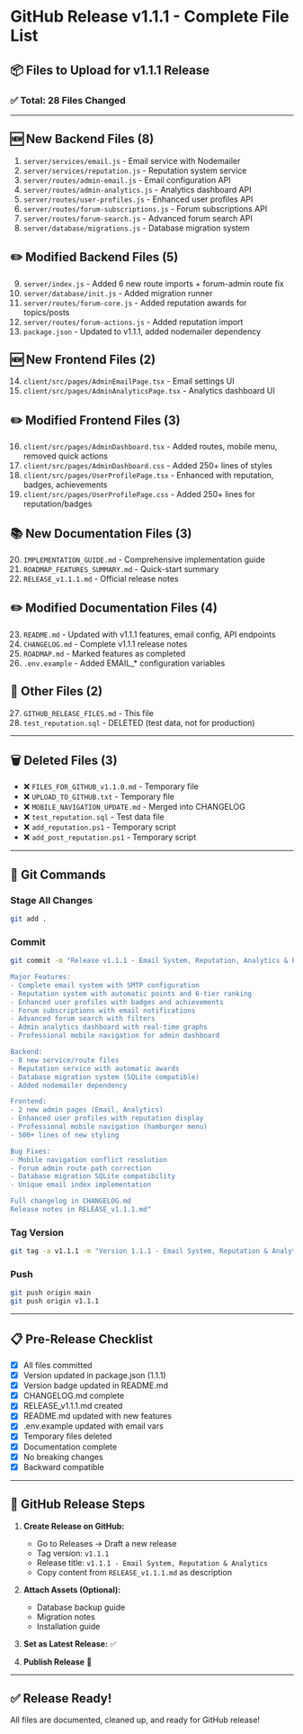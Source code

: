 # GitHub Release v1.1.1 - Complete File List

## 📦 Files to Upload for v1.1.1 Release

### ✅ Total: 28 Files Changed

---

## 🆕 New Backend Files (8)
1. `server/services/email.js` - Email service with Nodemailer
2. `server/services/reputation.js` - Reputation system service
3. `server/routes/admin-email.js` - Email configuration API
4. `server/routes/admin-analytics.js` - Analytics dashboard API
5. `server/routes/user-profiles.js` - Enhanced user profiles API
6. `server/routes/forum-subscriptions.js` - Forum subscriptions API
7. `server/routes/forum-search.js` - Advanced forum search API
8. `server/database/migrations.js` - Database migration system

## ✏️ Modified Backend Files (5)
9. `server/index.js` - Added 6 new route imports + forum-admin route fix
10. `server/database/init.js` - Added migration runner
11. `server/routes/forum-core.js` - Added reputation awards for topics/posts
12. `server/routes/forum-actions.js` - Added reputation import
13. `package.json` - Updated to v1.1.1, added nodemailer dependency

## 🆕 New Frontend Files (2)
14. `client/src/pages/AdminEmailPage.tsx` - Email settings UI
15. `client/src/pages/AdminAnalyticsPage.tsx` - Analytics dashboard UI

## ✏️ Modified Frontend Files (3)
16. `client/src/pages/AdminDashboard.tsx` - Added routes, mobile menu, removed quick actions
17. `client/src/pages/AdminDashboard.css` - Added 250+ lines of styles
18. `client/src/pages/UserProfilePage.tsx` - Enhanced with reputation, badges, achievements
19. `client/src/pages/UserProfilePage.css` - Added 250+ lines for reputation/badges

## 📚 New Documentation Files (3)
20. `IMPLEMENTATION_GUIDE.md` - Comprehensive implementation guide
21. `ROADMAP_FEATURES_SUMMARY.md` - Quick-start summary
22. `RELEASE_v1.1.1.md` - Official release notes

## ✏️ Modified Documentation Files (4)
23. `README.md` - Updated with v1.1.1 features, email config, API endpoints
24. `CHANGELOG.md` - Complete v1.1.1 release notes
25. `ROADMAP.md` - Marked features as completed
26. `.env.example` - Added EMAIL_* configuration variables

## 📄 Other Files (2)
27. `GITHUB_RELEASE_FILES.md` - This file
28. `test_reputation.sql` - DELETED (test data, not for production)

---

## 🗑️ Deleted Files (3)
- ❌ `FILES_FOR_GITHUB_v1.1.0.md` - Temporary file
- ❌ `UPLOAD_TO_GITHUB.txt` - Temporary file
- ❌ `MOBILE_NAVIGATION_UPDATE.md` - Merged into CHANGELOG
- ❌ `test_reputation.sql` - Test data file
- ❌ `add_reputation.ps1` - Temporary script
- ❌ `add_post_reputation.ps1` - Temporary script

---

## 🚀 Git Commands

### Stage All Changes
```bash
git add .
```

### Commit
```bash
git commit -m "Release v1.1.1 - Email System, Reputation, Analytics & Enhanced Features

Major Features:
- Complete email system with SMTP configuration
- Reputation system with automatic points and 6-tier ranking
- Enhanced user profiles with badges and achievements
- Forum subscriptions with email notifications
- Advanced forum search with filters
- Admin analytics dashboard with real-time graphs
- Professional mobile navigation for admin dashboard

Backend:
- 8 new service/route files
- Reputation service with automatic awards
- Database migration system (SQLite compatible)
- Added nodemailer dependency

Frontend:
- 2 new admin pages (Email, Analytics)
- Enhanced user profiles with reputation display
- Professional mobile navigation (hamburger menu)
- 500+ lines of new styling

Bug Fixes:
- Mobile navigation conflict resolution
- Forum admin route path correction
- Database migration SQLite compatibility
- Unique email index implementation

Full changelog in CHANGELOG.md
Release notes in RELEASE_v1.1.1.md"
```

### Tag Version
```bash
git tag -a v1.1.1 -m "Version 1.1.1 - Email System, Reputation & Analytics"
```

### Push
```bash
git push origin main
git push origin v1.1.1
```

---

## 📋 Pre-Release Checklist

- [x] All files committed
- [x] Version updated in package.json (1.1.1)
- [x] Version badge updated in README.md
- [x] CHANGELOG.md complete
- [x] RELEASE_v1.1.1.md created
- [x] README.md updated with new features
- [x] .env.example updated with email vars
- [x] Temporary files deleted
- [x] Documentation complete
- [x] No breaking changes
- [x] Backward compatible

---

## 🎯 GitHub Release Steps

1. **Create Release on GitHub:**
   - Go to Releases → Draft a new release
   - Tag version: `v1.1.1`
   - Release title: `v1.1.1 - Email System, Reputation & Analytics`
   - Copy content from `RELEASE_v1.1.1.md` as description

2. **Attach Assets (Optional):**
   - Database backup guide
   - Migration notes
   - Installation guide

3. **Set as Latest Release:** ✅

4. **Publish Release** 🚀

---

## ✅ Release Ready!

All files are documented, cleaned up, and ready for GitHub release!
